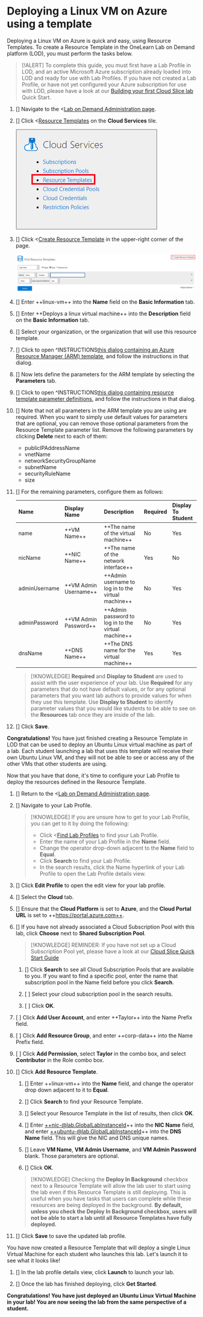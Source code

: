 # Deploying a Linux VM on Azure using a template

Deploying a Linux VM on Azure is quick and easy, using Resource Templates. To create a Resource Template in the OneLearn Lab on Demand platform (LOD), you must perform the tasks below.

> [!ALERT] To complete this guide, you must first have a Lab Profile in LOD, and an active Microsoft Azure subscription already loaded into LOD and ready for use with Lab Profiles. If you have not created a Lab Profile, or have not yet configured your Azure subscription for use with LOD, please have a look at our [Building your first Cloud Slice lab](../../../../lod-home.md/#building-your-first-cloud-slice-lab) Quick Start.

1. [] Navigate to the <[Lab on Demand Administration page](/Admin).

1. [] Click <[Resource Templates](/CloudTemplate) on the **Cloud Services** tile.

    ![Resource Templates](../cloud-slice/images/lod-open-cloud-resource-templates.png)

1. [] Click <[Create Resource Template](/CloudTemplate/Create) in the upper-right corner of the page.

    ![Create Resource Template](../cloud-slice/images/lod-create-cloud-resource-template.png)

1. [] Enter ++linux-vm++ into the **Name** field on the **Basic Information** tab.

1. [] Enter ++Deploys a linux virtual machine++ into the **Description** field on the **Basic Information** tab.

1. [] Select your organization, or the organization that will use this resource template.

1. [] Click to open ^INSTRUCTIONS[this dialog containing an Azure Resource Manager (ARM) template](sample-resource-template.md), and follow the instructions in that dialog.

1. [] Now lets define the parameters for the ARM template by selecting the **Parameters** tab.

1. [] Click to open ^INSTRUCTIONS[this dialog containing resource template parameter definitions](parameters-example.md), and follow the instructions in that dialog.

1. [] Note that not all parameters in the ARM template you are using are required. When you want to simply use default values for parameters that are optional, you can remove those optional parameters from the Resource Template parameter list. Remove the following parameters by clicking **Delete** next to each of them:

    - publicIPAddressName
    - vnetName
    - networkSecurityGroupName
    - subnetName
    - securityRuleName
    - size

1. [] For the remaining parameters, configure them as follows: 

    |Name|Display Name|Description|Required|Display To Student|
    |--|--|--|--|--|
    |name|++VM Name++|++The name of the virtual machine++|No|Yes|
    |nicName|++NIC Name++|++The name of the network interface++|Yes|No|
    |adminUsername|++VM Admin Username++|++Admin username to log in to the virtual machine++|No|Yes|
    |adminPassword|++VM Admin Password++|++Admin password to log in to the virtual machine++|No|Yes|
    |dnsName|++DNS Name++|++The DNS name for the virtual machine++|Yes|Yes|

    > [!KNOWLEDGE] **Required** and **Display to Student** are used to assist with the user experience of your lab. Use **Required** for any parameters that do not have default values, or for any optional parameters that you want lab authors to provide values for when they use this template. Use **Display to Student** to identify parameter values that you would like students to be able to see on the **Resources** tab once they are inside of the lab.

1. [] Click **Save**.

**Congratulations!** You have just finished creating a Resource Template in LOD that can be used to deploy an Ubuntu Linux virtual machine as part of a lab. Each student launching a lab that uses this template will receive their own Ubuntu Linux VM, and they will not be able to see or access any of the other VMs that other students are using.

Now that you have that done, it's time to configure your Lab Profile to deploy the resources defined in the Resource Template.

1. [] Return to the <[Lab on Demand Administration page](/Admin).

1. [] Navigate to your Lab Profile.

    > [!KNOWLEDGE] If you are unsure how to get to your Lab Profile, you can get to it by doing the following:
    > - Click <[Find Lab Profiles](/LabProfile) to find your Lab Profile. 
    > - Enter the name of your Lab Profile in the **Name** field.
    > - Change the operator drop-down adjacent to the **Name** field to **Equal**.
    > - Click **Search** to find your Lab Profile. 
    > - In the search results, click the Name hyperlink of your Lab Profile to open the Lab Profile details view.

1. [] Click **Edit Profile** to open the edit view for your lab profile. 

1. [] Select the **Cloud** tab. 

1. [] Ensure that the **Cloud Platform** is set to **Azure**, and the **Cloud Portal URL** is set to ++https://portal.azure.com++.

1. [] If you have not already associated a Cloud Subscription Pool with this lab, click **Choose** next to **Shared Subscription Pool**.

    > [!KNOWLEDGE] REMINDER: If you have not set up a Cloud Subscription Pool yet, please have a look at our [Cloud Slice Quick Start Guide](/lod/quick-starts/cloud-slice/add-subscription-into-lod.md)

    1. [] Click **Search** to see all Cloud Subscription Pools that are available to you. If you want to find a specific pool, enter the name that subscription pool in the Name field before you click **Search**.

    1. [ ] Select your cloud subscription pool in the search results.
    
    1. [ ] Click **OK**.

1. [ ] Click **Add User Account**, and enter ++Taylor++ into the Name Prefix field.

1. [ ] Click **Add Resource Group**, and enter ++corp-data++ into the Name Prefix field.

1. [ ] Click **Add Permission**, select **Taylor** in the combo box, and select **Contributor** in the Role combo box.

1. [] Click **Add Resource Template**.

    1. [] Enter ++linux-vm++ into the **Name** field, and change the operator drop down adjacent to it to **Equal**. 

    1. [] Click **Search** to find your Resource Template.

    1. [] Select your Resource Template in the list of results, then click **OK**.

    1. [] Enter ++nic-@lab.GlobalLabInstanceId++ into the **NIC Name** field, and enter ++ubuntu-@lab.GlobalLabInstanceId++ into the **DNS Name** field. This will give the NIC and DNS unique names.

    1. [] Leave **VM Name**, **VM Admin Username**, and **VM Admin Password** blank. Those parameters are optional.

    1. [] Click **OK**.

    > [!KNOWLEDGE] Checking the **Deploy In Background** checkbox next to a Resource Template will allow the lab user to start using the lab even if this Resource Template is still deploying. This is useful when you have tasks that users can complete while these resources are being deployed in the background. **By default, unless you check the Deploy In Background checkbox, users will not be able to start a lab until all Resource Templates have fully deployed.**

1. [] Click **Save** to save the updated lab profile. 

You have now created a Resource Template that will deploy a single Linux Virtual Machine for each student who launches this lab. Let's launch it to see what it looks like!

1. [] In the lab profile details view, click **Launch** to launch your lab.

1. [] Once the lab has finished deploying, click **Get Started**.

**Congratulations! You have just deployed an Ubuntu Linux Virtual Machine in your lab! You are now seeing the lab from the same perspective of a student.**
